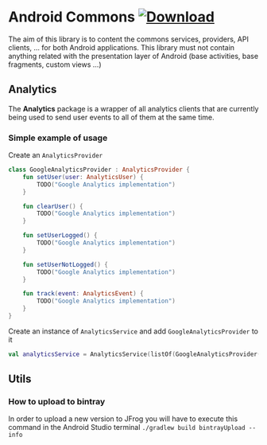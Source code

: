 # Android Commons [ ![Download](https://api.bintray.com/packages/safeboda/android-commons/android-commons/images/download.svg?version=1.0.0) ](https://bintray.com/safeboda/android-commons/android-commons/1.0.0/link)

The aim of this library is to content the commons services, providers, API clients, ... for both Android applications. This library must not contain anything related with the presentation layer of Android (base activities, base fragments, custom views ...)

## Analytics

The <b>Analytics</b> package is a wrapper of all analytics clients that are currently being used to send user events to all of them at the same time. <br/>

### Simple example of usage

Create an `AnalyticsProvider`

```kotlin
class GoogleAnalyticsProvider : AnalyticsProvider {
    fun setUser(user: AnalyticsUser) {
    	TODO("Google Analytics implementation")
    }

    fun clearUser() {
    	TODO("Google Analytics implementation")
    }

    fun setUserLogged() {
    	TODO("Google Analytics implementation")
    }

    fun setUserNotLogged() {
    	TODO("Google Analytics implementation")
    }

    fun track(event: AnalyticsEvent) {
    	TODO("Google Analytics implementation")
    }
}
```

Create an instance of `AnalyticsService` and add `GoogleAnalyticsProvider` to it

```kotlin
val analyticsService = AnalyticsService(listOf(GoogleAnalyticsProvider()))
```


## Utils

### How to upload to bintray

In order to upload a new version to JFrog you will have to execute this command in the Android Studio terminal `./gradlew build bintrayUpload --info`
